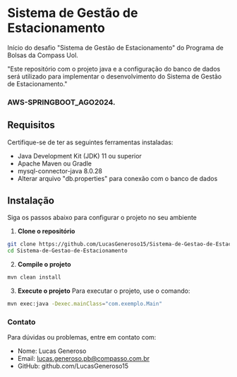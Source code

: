 # Sistema de Gestão de Estacionamento

Início do desafio "Sistema de Gestão de Estacionamento" do Programa de Bolsas da Compass Uol.

"Este repositório com o projeto java e a configuração do banco de dados
será utilizado para implementar o desenvolvimento do Sistema de Gestão
de Estacionamento."

### AWS-SPRINGBOOT_AGO2024.
## Requisitos

Certifique-se de ter as seguintes ferramentas instaladas:
- Java Development Kit (JDK) 11 ou superior
- Apache Maven ou Gradle
- mysql-connector-java 8.0.28
- Alterar arquivo "db.properties" para conexão com o banco de dados 

## Instalação
Siga os passos abaixo para configurar o projeto no seu ambiente
1. **Clone o repositório**
 ```bash
 git clone https://github.com/LucasGeneroso15/Sistema-de-Gestao-de-Estacionamento.git
 cd Sistema-de-Gestao-de-Estacionamento
 ```

2. **Compile o projeto**

 ```bash
 mvn clean install
 ```

3. **Execute o projeto**
   Para executar o projeto, use o comando:

 ```bash
 mvn exec:java -Dexec.mainClass="com.exemplo.Main"
 ```

### Contato

Para dúvidas ou problemas, entre em contato com:
* Nome: Lucas Generoso
* Email: lucas.generoso.pb@compasso.com.br
* GitHub: github.com/LucasGeneroso15